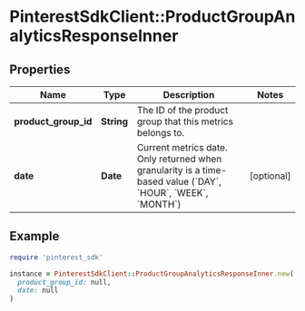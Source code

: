 # PinterestSdkClient::ProductGroupAnalyticsResponseInner

## Properties

| Name | Type | Description | Notes |
| ---- | ---- | ----------- | ----- |
| **product_group_id** | **String** | The ID of the product group that this metrics belongs to. |  |
| **date** | **Date** | Current metrics date. Only returned when granularity is a time-based value (&#x60;DAY&#x60;, &#x60;HOUR&#x60;, &#x60;WEEK&#x60;, &#x60;MONTH&#x60;) | [optional] |

## Example

```ruby
require 'pinterest_sdk'

instance = PinterestSdkClient::ProductGroupAnalyticsResponseInner.new(
  product_group_id: null,
  date: null
)
```

